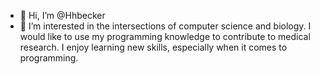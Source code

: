 - 👋 Hi, I’m @Hhbecker
- 👀 I’m interested in the intersections of computer science and biology. I would like to use my programming knowledge to contribute to medical research. I enjoy learning new skills, especially when it comes to programming. 

<!---
Hhbecker/Hhbecker is a ✨ special ✨ repository because its `README.md` (this file) appears on your GitHub profile.
You can click the Preview link to take a look at your changes.
--->
